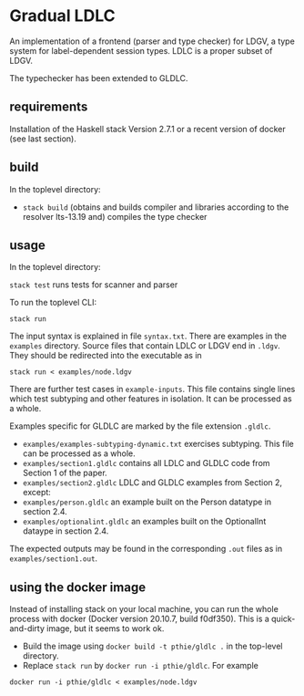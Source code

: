 # Gradual LDLC

An implementation of a frontend (parser and type checker) for LDGV, a
type system for label-dependent session types.
LDLC is a proper subset of LDGV.

The typechecker has been extended to GLDLC.

## requirements

Installation of the Haskell stack Version 2.7.1 or a recent version of
docker (see last section).

## build

In the toplevel directory:

* `stack build` (obtains and builds compiler and libraries according to
  the resolver lts-13.19 and) compiles the type checker

## usage

In the toplevel directory:

`stack test` runs tests for scanner and parser 

To run the toplevel CLI:

`stack run`

The input syntax is explained in file `syntax.txt`.
There are examples in the `examples` directory. Source files that
contain LDLC or LDGV end in `.ldgv`. They should be redirected into the executable as in

`stack run < examples/node.ldgv`

There are further test cases in `example-inputs`. This file contains
single lines which test subtyping and other features in isolation. It
can be processed as a whole.

Examples specific for GLDLC are marked by the file extension `.gldlc`.

* `examples/examples-subtyping-dynamic.txt` exercises subtyping. This file can be processed as a whole.
* `examples/section1.gldlc` contains all LDLC and GLDLC code from Section 1 of the paper.
* `examples/section2.gldlc` LDLC and GLDLC examples from Section 2, except:
* `examples/person.gldlc` an example built on the Person datatype in section 2.4.
* `examples/optionalint.gldlc` an examples built on the OptionalInt dataype in section 2.4.

The expected outputs may be found in the corresponding `.out` files as
in `examples/section1.out`.

## using the docker image

Instead of installing stack on your local machine, you can run the
whole process with docker (Docker version 20.10.7, build
f0df350). This is a quick-and-dirty image, but it seems to work ok.

* Build the image using `docker build -t pthie/gldlc .` in the top-level directory.
* Replace `stack run` by `docker run -i pthie/gldlc`. For example

`docker run -i pthie/gldlc < examples/node.ldgv`

